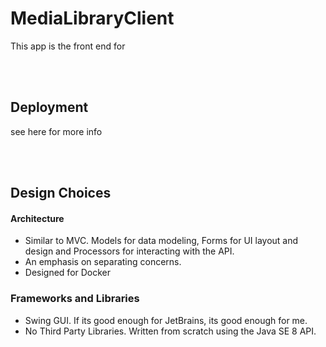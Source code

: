 # MediaLibraryClient
 This app is the front end for
 
 <br><br>
 
 ## Deployment
 see here for more info
 
 <br><br>
 
 ## Design Choices
 
 #### Architecture
 - Similar to MVC. Models for data modeling, Forms for UI layout and design and Processors for interacting with the API.
 - An emphasis on separating concerns. 
 - Designed for Docker
 
 ### Frameworks and Libraries
 - Swing GUI. If its good enough for JetBrains, its good enough for me.
 - No Third Party Libraries. Written from scratch using the Java SE 8 API.